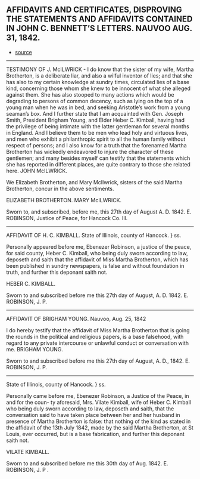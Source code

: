 ## AFFIDAVITS AND CERTIFICATES, DISPROVING THE STATEMENTS AND AFFIDAVITS CONTAINED IN JOHN C. BENNETT’S LETTERS. NAUVOO AUG. 31, 1842.

* [source](https://ia902505.us.archive.org/1/items/AffidavitsCertificates/Affidavits%20And%20Certificates.pdf)

---

TESTIMONY OF J. McILWRICK - I do know that the sister of my wife, Martha Brotherton, is a deliberate liar, and also a wilful inventor of lies; and that she has also to my certain knowledge at sundry times, circulated lies of a base kind, concerning those whom she knew to be innocent of what she alleged against them. She has also stooped to many actions which would be degrading to persons of common decency, such as lying on the top of a young man when he was in bed, and seeking Aristotle’s work from a young seaman’s box.  And I further state that I am acquainted with Gen. Joseph Smith, President Brigham Young, and Elder Heber C. Kimball, having had the privilege of being intimate with the latter gentleman for several months in England. And I believe them to be men who lead holy and virtuous lives, and men who exhibit a philanthropic spirit to all the human family without respect of persons; and I also know for a truth that the forenamed Martha Brotherton has wickedly endeavored to injure the character of these gentlemen; and many besides myself can testify that the statements which she has reported in different places, are quite contrary to those she related here.
JOHN McILWRICK.

We Elizabeth Brotherton, and Mary McIlwrick, sisters of the said Martha Brotherton, concur in the above sentiments.

ELIZABETH BROTHERTON.
MARY McILWRICK.

Sworn to, and subscribed, before me, this 27th day of August A. D. 1842.
E. ROBINSON,
Justice of Peace, for Hancock Co. Ill.

---

AFFIDAVIT OF H. C. KIMBALL.
State of Illinois, county of Hancock. } ss.

Personally appeared before me, Ebenezer Robinson, a justice of the peace, for said county, Heber C. Kimball, who being duly sworn according to law, deposeth and saith that the affidavit of Miss Martha Brotherton, which has been published in sundry newspapers, is false and without foundation in truth, and further this deponant saith not.

HEBER C. KIMBALL.

Sworn to and subscribed before me this 27th day of August, A. D. 1842.
E. ROBINSON, J. P.

---

AFFIDAVIT OF BRIGHAM YOUNG.
Nauvoo, Aug. 25, 1842

I do hereby testify that the affidavit of Miss Martha Brotherton that is going the rounds in the political and religious papers, is a base falsehood, with regard to any private intercourse or unlawful conduct or conversation with me.
BRIGHAM YOUNG.

Sworn to and subscribed before me this 27th day of August, A. D., 1842.
E. ROBINSON, J. P.

---

State of Illinois, county of Hancock. } ss.

Personally came before me, Ebenezer Robinson, a Justice of the Peace, in and for the coun- ty aforesaid, Mrs. Vilate Kimball, wife of Heber C. Kimball who being duly sworn according to law, deposeth and saith, that the conversation said to have taken place between her and her husband in presence of Martha Brotherton is false: that nothing of the kind as stated in the affidavit of the 13th July 1842, made by the said Martha Brotherton, at St Louis, ever occurred, but is a base fabrication, and further this deponant saith not.

VILATE KIMBALL.

Sworn to and subscribed before me this 30th  day of Aug. 1842.
E. ROBINSON, J. P .

